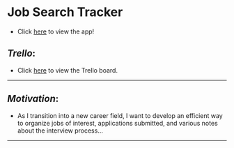 # __Job Search Tracker__

* Click [here]() to view the app! 

## _Trello_:

* Click [here](https://trello.com/b/o0FYqJuq/job-search-tracker-react) to view the Trello board.
_________________________________

## _Motivation_:

* As I transition into a new career field, I want to develop an efficient way to organize jobs of interest, applications submitted, and various notes about the interview process... 
_________________________________